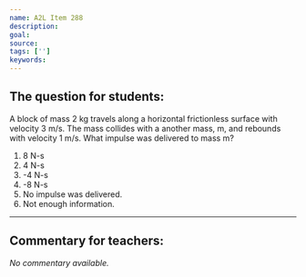 ```yaml
---
name: A2L Item 288
description: 
goal: 
source: 
tags: ['']
keywords: 
---
```


## The question for students:

A block of mass 2 kg travels along a horizontal frictionless surface
with velocity 3 m/s. The mass collides with a another mass, m, and
rebounds with velocity 1 m/s. What impulse was delivered to mass m?

1. 8 N-s
2. 4 N-s
3. -4 N-s
4. -8 N-s
5. No impulse was delivered.
6. Not enough information.

<hr/>

## Commentary for teachers:

_No commentary available._
